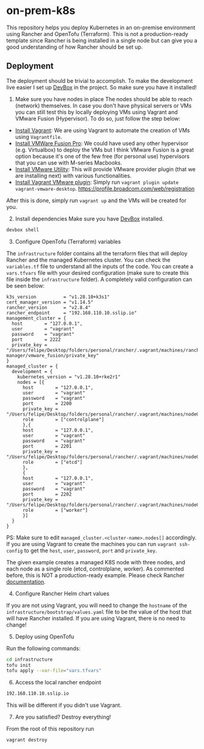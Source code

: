 # on-prem-k8s

This repository helps you deploy Kubernetes in an on-premise environment using Rancher and OpenTofu (Terraform). This is not a production-ready template since Rancher is being installed in a single node but can give you a good understanding of how Rancher should be set up.

## Deployment
The deployment should be trivial to accomplish. To make the development live easier I set up [DevBox](https://www.jetify.com/devbox/docs/) in the project. So make sure you have it installed!

1) Make sure you have nodes in place
The nodes should be able to reach (network) themselves. In case you don't have physical servers or VMs you can still test this by locally deploying VMs using Vagrant and VMware Fusion (Hypervisor). To do so, just follow the step below:

- [Install Vagrant](https://developer.hashicorp.com/vagrant/docs/installation): We are using Vagrant to automate the creation of VMs using `Vagrantfile`.
- [Install VMWare Fusion Pro](https://support.broadcom.com/group/ecx/productdownloads?subfamily=VMware+Fusion): We could have used any other hypervisor (e.g. Virtualbox) to deploy the VMs but I think VMware Fusion is a great option because it's one of the few free (for personal use) hypervisors that you can use with M-series Macbooks.
- [Install VMware Utility](https://developer.hashicorp.com/vagrant/docs/providers/vmware/vagrant-vmware-utility): This will provide VMware provider plugin (that we are installing next) with various functionalities.
- [Install Vagrant VMware plugin](https://developer.hashicorp.com/vagrant/docs/providers/vmware/installation): Simply run `vagrant plugin update vagrant-vmware-desktop`.
https://profile.broadcom.com/web/registration

After this is done, simply run `vagrant up` and the VMs will be created for you.

2) Install dependencies
Make sure you have [DevBox](https://www.jetify.com/devbox/docs/) installed.

```sh
devbox shell
```

3) Configure OpenTofu (Terraform) variables

The `infrastructure` folder contains all the terraform files that will deploy Rancher and the managed Kubernetes cluster. You can check the `variables.tf` file to understand all the inputs of the code. You can create a `vars.tfvars` file with your desired configuration (make sure to create this file inside the `infrastructure` folder). A completely valid configuration can be seen below:

```hcl
k3s_version          = "v1.28.10+k3s1"
cert_manager_version = "v1.14.5"
rancher_version      = "v2.8.4"
rancher_endpoint     = "192.168.110.10.sslip.io"
management_cluster = {
  host        = "127.0.0.1",
  user        = "vagrant"
  password    = "vagrant"
  port        = 2222
  private_key = "/Users/felipe/Desktop/folders/personal/rancher/.vagrant/machines/rancher-manager/vmware_fusion/private_key"
}
managed_cluster = {
  development = {
    kubernetes_version = "v1.28.10+rke2r1"
    nodes = [{
      host        = "127.0.0.1",
      user        = "vagrant"
      password    = "vagrant"
      port        = 2200
      private_key = "/Users/felipe/Desktop/folders/personal/rancher/.vagrant/machines/node01/vmware_fusion/private_key",
      role        = ["controlplane"]
      },{
      host        = "127.0.0.1",
      user        = "vagrant"
      password    = "vagrant"
      port        = 2201
      private_key = "/Users/felipe/Desktop/folders/personal/rancher/.vagrant/machines/node02/vmware_fusion/private_key"
      role        = ["etcd"]
      },
      {
      host        = "127.0.0.1",
      user        = "vagrant"
      password    = "vagrant"
      port        = 2202
      private_key = "/Users/felipe/Desktop/folders/personal/rancher/.vagrant/machines/node03/vmware_fusion/private_key"
      role        = ["worker"]
      }]
  }
}
```

PS: Make sure to edit `managed_cluster.<cluster-name>.nodes[]` accordingly. If you are using Vagrant to create the machines you can run `vagrant ssh-config` to get the `host`, `user`, `password`, `port` and `private_key`.

The given example creates a managed K8S node with three nodes, and each node as a single role (etcd, controlplane, worker). As commented before, this is NOT a production-ready example. Please check Rancher [documentation](https://ranchermanager.docs.rancher.com/how-to-guides/new-user-guides/kubernetes-clusters-in-rancher-setup/checklist-for-production-ready-clusters/recommended-cluster-architecture).

4) Configure Rancher Helm chart values

If you are not using Vagrant, you will need to change the `hostname` of the `infrastructure/bootstrap/values.yaml` file to be the value of the host that will have Rancher installed. If you are using Vagrant, there is no need to change!

5) Deploy using OpenTofu

Run the following commands:

```sh
cd infrastructure
tofu init
tofu apply --var-file="vars.tfvars"
```

6) Access the local rancher endpoint

```sh
192.168.110.10.sslip.io
```

This will be different if you didn't use Vagrant.

7) Are you satisfied? Destroy everything!

From the root of this repository run

```
vagrant destroy
```